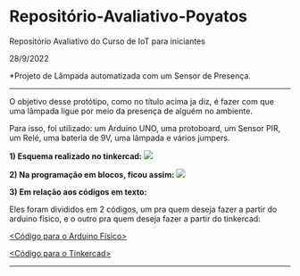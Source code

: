 # Repositório-Avaliativo-Poyatos
Repositório Avaliativo do Curso de IoT para iniciantes

28/9/2022

*Projeto de Lâmpada automatizada com um Sensor de Presença.
_______________________________________________________________________________________________________________________________________

O objetivo desse protótipo, como no título acima ja diz, é fazer com que uma lâmpada ligue por meio da presença de alguém no ambiente.

Para isso, foi utilizado: um Arduino UNO, uma protoboard, um Sensor PIR, um Relé, uma bateria de 9V, uma lâmpada e vários jumpers.

<b>1) Esquema realizado no tinkercad:</b>
<img src="Repositório Poyatos.png">

<b>2) Na programação em blocos, ficou assim:</b>
<img src="Código Lampada.png">

<b>3) Em relação aos códigos em texto:</b> 

Eles foram divididos em 2 códigos, um pra quem deseja fazer a partir do arduino físico, e o outro pra quem deseja fazer a partir do tinkercad:

<a href="Repositório Poyatos.txt"><Código para o Arduino Físico></a>
  
<a href="Repositório Poyatos.brd"><Código para o Tinkercad></a>
  
_______________________________________________________________________________________________________________________________________

